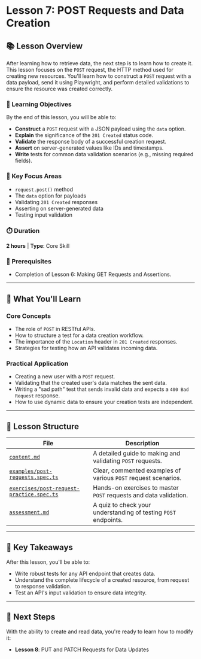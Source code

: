 # Lesson 7: POST Requests and Data Creation

## 📚 Lesson Overview

After learning how to retrieve data, the next step is to learn how to create it. This lesson focuses on the `POST` request, the HTTP method used for creating new resources. You'll learn how to construct a `POST` request with a data payload, send it using Playwright, and perform detailed validations to ensure the resource was created correctly.

### 🎯 Learning Objectives

By the end of this lesson, you will be able to:
- **Construct** a `POST` request with a JSON payload using the `data` option.
- **Explain** the significance of the `201 Created` status code.
- **Validate** the response body of a successful creation request.
- **Assert** on server-generated values like IDs and timestamps.
- **Write** tests for common data validation scenarios (e.g., missing required fields).

### 🔑 Key Focus Areas
- `request.post()` method
- The `data` option for payloads
- Validating `201 Created` responses
- Asserting on server-generated data
- Testing input validation

### ⏱️ Duration
**2 hours** | **Type**: Core Skill

### 🔗 Prerequisites
- Completion of Lesson 6: Making GET Requests and Assertions.

---

## 📖 What You'll Learn

### Core Concepts
- The role of `POST` in RESTful APIs.
- How to structure a test for a data creation workflow.
- The importance of the `Location` header in `201 Created` responses.
- Strategies for testing how an API validates incoming data.

### Practical Application
- Creating a new user with a `POST` request.
- Validating that the created user's data matches the sent data.
- Writing a "sad path" test that sends invalid data and expects a `400 Bad Request` response.
- How to use dynamic data to ensure your creation tests are independent.

---

## 📁 Lesson Structure

| File | Description |
|------|-------------|
| [`content.md`](./content.md) | A detailed guide to making and validating `POST` requests. |
| [`examples/post-requests.spec.ts`](./examples/post-requests.spec.ts) | Clear, commented examples of various `POST` request scenarios. |
| [`exercises/post-request-practice.spec.ts`](./exercises/post-request-practice.spec.ts) | Hands-on exercises to master `POST` requests and data validation. |
| [`assessment.md`](./assessment.md) | A quiz to check your understanding of testing `POST` endpoints. |

---

## 🎯 Key Takeaways

After this lesson, you'll be able to:
- Write robust tests for any API endpoint that creates data.
- Understand the complete lifecycle of a created resource, from request to response validation.
- Test an API's input validation to ensure data integrity.

---

## 🔗 Next Steps

With the ability to create and read data, you're ready to learn how to modify it:
- **Lesson 8**: PUT and PATCH Requests for Data Updates